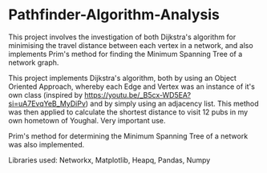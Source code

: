 # Pathfinder-Algorithm-Analysis
This project involves the investigation of both Dijkstra's algorithm for minimising the travel distance between each vertex in a network, and also implements Prim's method for finding the Minimum Spanning Tree of a network graph. 

This project implements Dijkstra's algorithm, both by using an Object Oriented Approach, whereby each Edge and Vertex was an instance of it's own class (inspired by https://youtu.be/_B5cx-WD5EA?si=uA7EvqYeB_MyDiPv) and by simply using an adjacency list. This method was then applied to calculate the shortest distance to visit 12 pubs in my own hometown of Youghal. Very important use. 

Prim's method for determining the Minimum Spanning Tree of a network was also implemented. 

Libraries used: Networkx, Matplotlib, Heapq, Pandas, Numpy
